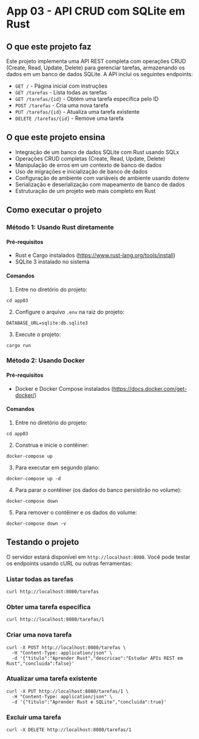 # App 03 - API CRUD com SQLite em Rust

## O que este projeto faz
Este projeto implementa uma API REST completa com operações CRUD (Create, Read, Update, Delete) para gerenciar tarefas, armazenando os dados em um banco de dados SQLite. A API inclui os seguintes endpoints:

- `GET /` - Página inicial com instruções
- `GET /tarefas` - Lista todas as tarefas
- `GET /tarefas/{id}` - Obtém uma tarefa específica pelo ID
- `POST /tarefas` - Cria uma nova tarefa
- `PUT /tarefas/{id}` - Atualiza uma tarefa existente
- `DELETE /tarefas/{id}` - Remove uma tarefa

## O que este projeto ensina
- Integração de um banco de dados SQLite com Rust usando SQLx
- Operações CRUD completas (Create, Read, Update, Delete)
- Manipulação de erros em um contexto de banco de dados
- Uso de migrações e inicialização de banco de dados
- Configuração de ambiente com variáveis de ambiente usando dotenv
- Serialização e deserialização com mapeamento de banco de dados
- Estruturação de um projeto web mais completo em Rust

## Como executar o projeto

### Método 1: Usando Rust diretamente

#### Pré-requisitos
- Rust e Cargo instalados (https://www.rust-lang.org/tools/install)
- SQLite 3 instalado no sistema

#### Comandos
1. Entre no diretório do projeto:
```
cd app03
```

2. Configure o arquivo `.env` na raiz do projeto:
```
DATABASE_URL=sqlite:db.sqlite3
```

3. Execute o projeto:
```
cargo run
```

### Método 2: Usando Docker

#### Pré-requisitos
- Docker e Docker Compose instalados (https://docs.docker.com/get-docker/)

#### Comandos
1. Entre no diretório do projeto:
```
cd app03
```

2. Construa e inicie o contêiner:
```
docker-compose up
```

3. Para executar em segundo plano:
```
docker-compose up -d
```

4. Para parar o contêiner (os dados do banco persistirão no volume):
```
docker-compose down
```

5. Para remover o contêiner e os dados do volume:
```
docker-compose down -v
```

## Testando o projeto

O servidor estará disponível em `http://localhost:8080`. Você pode testar os endpoints usando cURL ou outras ferramentas:

### Listar todas as tarefas
```
curl http://localhost:8080/tarefas
```

### Obter uma tarefa específica
```
curl http://localhost:8080/tarefas/1
```

### Criar uma nova tarefa
```
curl -X POST http://localhost:8080/tarefas \
  -H "Content-Type: application/json" \
  -d '{"titulo":"Aprender Rust","descricao":"Estudar APIs REST em Rust","concluida":false}'
```

### Atualizar uma tarefa existente
```
curl -X PUT http://localhost:8080/tarefas/1 \
  -H "Content-Type: application/json" \
  -d '{"titulo":"Aprender Rust e SQLite","concluida":true}'
```

### Excluir uma tarefa
```
curl -X DELETE http://localhost:8080/tarefas/1
``` 